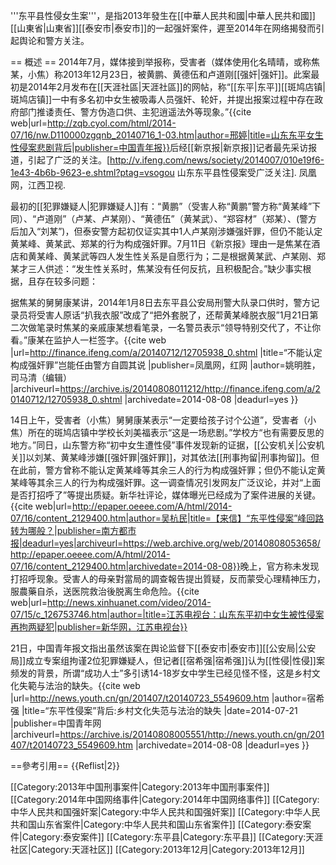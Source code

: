 '''东平县性侵女生案'''，是指2013年發生在[[中華人民共和國|中華人民共和國]][[山東省|山東省]][[泰安市|泰安市]]的一起强奸案件，遲至2014年在网络揭發而引起舆论和警方关注。

== 概述 ==
2014年7月，媒体接到举报称，受害者（媒体使用化名晴晴，或称焦某，小焦）称2013年12月23日，被黄鹏、黄德伍和卢道刚[[强奸|强奸]]。此案最初是2014年2月发布在[[天涯社區|天涯社區]]的网帖，称“[[东平|东平]][[斑鸠店镇|斑鸠店镇]]一中有多名初中女生被吸毒人员强奸、轮奸，并提出报案过程中存在政府部门推诿责任、警方伪造口供、主犯逍遥法外等现象。”<ref name="bhQN">{{cite web|url=http://zqb.cyol.com/html/2014-07/16/nw.D110000zgqnb_20140716_1-03.htm|author=邢婷|title=山东东平女生性侵案悲剧背后|publisher=中国青年报}}</ref>后经[[新京报|新京报]]记者最先采访报道，引起了广泛的关注。<ref>[http://v.ifeng.com/news/society/2014007/010e19f6-1e43-4b6b-9623-e.shtml?ptag=vsogou 山东东平县性侵案受广泛关注]. 凤凰网，江西卫视.</ref>

最初的[[犯罪嫌疑人|犯罪嫌疑人]]有：“黄鹏”（受害人称“黄鹏”警方称“黄某峰”下同）、“卢道刚”（卢某、卢某刚）、“黄德伍”（黄某武）、“郑容材”（郑某）、(警方后加入“刘某”)，但泰安警方起初仅证实其中1人卢某刚涉嫌强奸罪，但仍不能认定黄某峰、黄某武、郑某的行为构成强奸罪。<ref>7月11日《新京报》</ref>理由一是焦某在酒店和黄某峰、黄某武等四人发生性关系是自愿行为；二是根据黄某武、卢某刚、郑某才三人供述：“发生性关系时，焦某没有任何反抗，且积极配合。”缺少事实根据，且存在较多问题：

据焦某的舅舅康某讲，2014年1月8日去东平县公安局刑警大队录口供时，警方记录员将受害人原话“扒我衣服”改成了“把外套脱了，还帮黄某峰脱衣服”1月21日第二次做笔录时焦某的亲戚康某想看笔录，一名警员表示“领导特别交代了，不让你看。”康某在监护人一栏签字。<ref>{{cite web |url=http://finance.ifeng.com/a/20140712/12705938_0.shtml |title=“不能认定构成强奸罪”岂能任由警方自圆其说 |publisher=凤凰网，红网 |author=姚明胜，司马清（编辑） |archiveurl=https://archive.is/20140808011212/http://finance.ifeng.com/a/20140712/12705938_0.shtml |archivedate=2014-08-08 |deadurl=yes }}</ref>

14日上午，受害者（小焦）舅舅康某表示“一定要给孩子讨个公道”，受害者（小焦）所在的斑鸠店镇中学校长刘美福表示“这是一场悲剧。”学校方“也有需要反思的地方。”<ref name="bhQN" />同日，山东警方称“初中女生遭性侵”事件发现新的证据，[[公安机关|公安机关]]以刘某、黄某峰涉嫌[[强奸罪|强奸罪]]，对其依法[[刑事拘留|刑事拘留]]。但在此前，警方曾称不能认定黄某峰等其余三人的行为构成强奸罪；但仍不能认定黄某峰等其余三人的行为构成强奸罪。这一调查情况引发网友广泛议论，并对“上面是否打招呼了”等提出质疑。新华社评论，媒体曝光已经成为了案件进展的关键。<ref>{{cite web|url=http://epaper.oeeee.com/A/html/2014-07/16/content_2129400.htm|author=吴杭民|title=【来信】“东平性侵案”峰回路转为哪般？|publisher=南方都市报|deadurl=yes|archiveurl=https://web.archive.org/web/20140808053658/http://epaper.oeeee.com/A/html/2014-07/16/content_2129400.htm|archivedate=2014-08-08}}</ref>晚上，官方称未发现打招呼现象。受害人的母亲對當局的調查報告提出質疑，反而蒙受心理精神压力，服農藥自杀，送医院救治後脱离生命危险。<ref>{{cite web|url=http://news.xinhuanet.com/video/2014-07/15/c_126753746.htm|author=|title=江苏电视台：山东东平初中女生被性侵案再拘两疑犯|publisher=新华网，江苏电视台}}</ref>

21日，中国青年报文指出虽然该案在舆论监督下[[泰安市|泰安市]][[公安局|公安局]]成立专案组拘谨2位犯罪嫌疑人，但记者[[宿希强|宿希强]]认为[[性侵|性侵]]案频发的背景，所谓“成功人士”多引诱14-18岁女中学生已经见怪不怪，这是乡村文化失範与法治的缺失。<ref>{{cite web |url=http://news.youth.cn/gn/201407/t20140723_5549609.htm |author=宿希强 |title=“东平性侵案”背后:乡村文化失范与法治的缺失 |date=2014-07-21 |publisher=中国青年网 |archiveurl=https://archive.is/20140808005551/http://news.youth.cn/gn/201407/t20140723_5549609.htm |archivedate=2014-08-08 |deadurl=yes }}</ref>

==參考引用==
{{Reflist|2}}

[[Category:2013年中国刑事案件|Category:2013年中国刑事案件]]
[[Category:2014年中国网络事件|Category:2014年中国网络事件]]
[[Category:中华人民共和国强奸案|Category:中华人民共和国强奸案]]
[[Category:中华人民共和国山东省案件|Category:中华人民共和国山东省案件]]
[[Category:泰安案件|Category:泰安案件]]
[[Category:东平县|Category:东平县]]
[[Category:天涯社区|Category:天涯社区]]
[[Category:2013年12月|Category:2013年12月]]